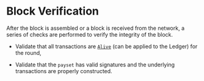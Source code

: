 # Block Verification

After the block is assembled or a block is received from the network, a series of
checks are performed to verify the integrity of the block.

- Validate that all transactions are [`Alive`](https://github.com/algorand/go-algorand/blob/b6e5bcadf0ad3861d4805c51cbf3f695c38a93b7/data/transactions/transaction.go#L292)
(can be applied to the Ledger) for the round,

- Validate that the `payset` has valid signatures and the underlying transactions
are properly constructed.